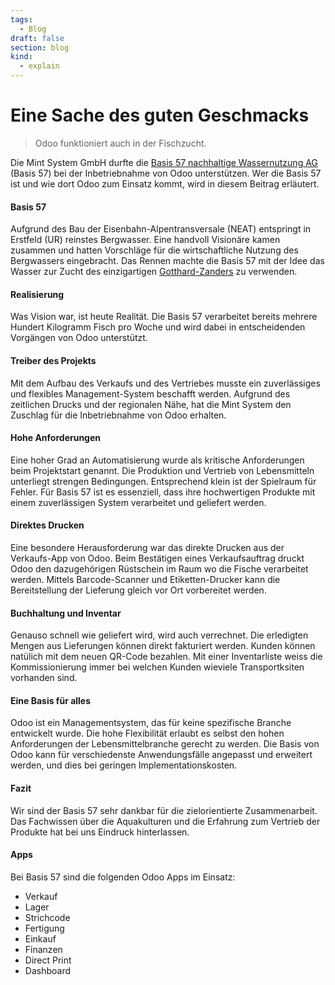 ```yaml
---
tags:
  - Blog
draft: false
section: blog
kind:
  - explain
---
```


# Eine Sache des guten Geschmacks
> Odoo funktioniert auch in der Fischzucht.

Die Mint System GmbH durfte die [Basis 57 nachhaltige Wassernutzung AG](https://www.basis57.ch/) (Basis 57) bei der Inbetriebnahme von Odoo unterstützen. Wer die Basis 57 ist und wie dort Odoo zum Einsatz kommt, wird in diesem Beitrag erläutert.

#### Basis 57

Aufgrund des Bau der Eisenbahn-Alpentransversale (NEAT) entspringt in Erstfeld (UR) reinstes Bergwasser. Eine handvoll Visionäre kamen zusammen und hatten Vorschläge für die wirtschaftliche Nutzung des Bergwassers eingebracht. Das Rennen machte die Basis 57 mit der Idee das Wasser zur Zucht des einzigartigen [Gotthard-Zanders](https://gotthard-zander.ch/) zu verwenden.

#### Realisierung

Was Vision war, ist heute Realität. Die Basis 57 verarbeitet bereits mehrere Hundert Kilogramm Fisch pro Woche und wird dabei in entscheidenden Vorgängen von Odoo unterstützt.

#### Treiber des Projekts

Mit dem Aufbau des Verkaufs und des Vertriebes musste ein zuverlässiges und flexibles Management-System beschafft werden. Aufgrund des zeitlichen Drucks und der regionalen Nähe, hat die Mint System den Zuschlag für die Inbetriebnahme von Odoo erhalten.

#### Hohe Anforderungen

Eine hoher Grad an Automatisierung wurde als kritische Anforderungen beim Projektstart genannt. Die Produktion und Vertrieb von Lebensmitteln unterliegt strengen Bedingungen. Entsprechend klein ist der Spielraum für Fehler. Für Basis 57 ist es essenziell, dass ihre hochwertigen Produkte mit einem zuverlässigen System verarbeitet und geliefert werden.

#### Direktes Drucken

Eine besondere Herausforderung war das direkte Drucken aus der Verkaufs-App von Odoo. Beim Bestätigen eines Verkaufsauftrag druckt Odoo den dazugehörigen Rüstschein im Raum wo die Fische verarbeitet werden. Mittels Barcode-Scanner und Etiketten-Drucker kann die Bereitstellung der Lieferung gleich vor Ort vorbereitet werden.

#### Buchhaltung und Inventar

Genauso schnell wie geliefert wird, wird auch verrechnet. Die erledigten Mengen aus Lieferungen können direkt fakturiert werden. Kunden können natülich mit dem neuen QR-Code bezahlen. Mit einer Inventarliste weiss die Kommissionierung immer bei welchen Kunden wieviele Transportksiten vorhanden sind. 

#### Eine Basis für alles

Odoo ist ein Managementsystem, das für keine spezifische Branche entwickelt wurde. Die hohe Flexibilität erlaubt es selbst den hohen Anforderungen der Lebensmittelbranche gerecht zu werden. Die Basis von Odoo kann für verschiedenste Anwendungsfälle angepasst und erweitert werden, und dies bei geringen Implementationskosten.

#### Fazit

Wir sind der Basis 57 sehr dankbar für die zielorientierte Zusammenarbeit. Das Fachwissen über die Aquakulturen und die Erfahrung zum Vertrieb der Produkte hat bei uns Eindruck hinterlassen. 

#### Apps

Bei Basis 57 sind die folgenden Odoo Apps im Einsatz:
* Verkauf
* Lager
* Strichcode
* Fertigung
* Einkauf
* Finanzen
* Direct Print
* Dashboard